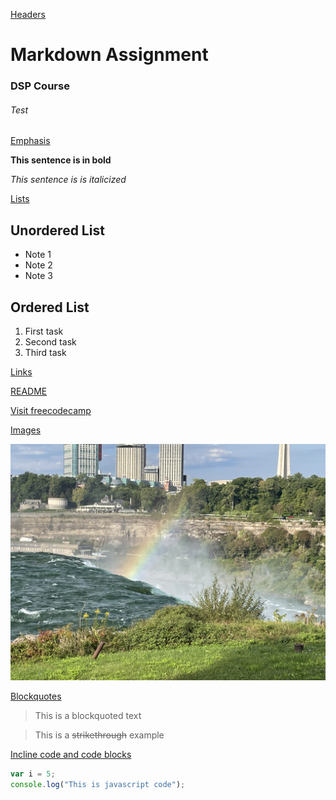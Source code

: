<ins>Headers</ins>

# Markdown Assignment

### DSP Course

###### Test

<ins>Emphasis</ins>

**This sentence is in bold**

_This sentence is is italicized_

<ins>Lists</ins>

## Unordered List

- Note 1
- Note 2
- Note 3

## Ordered List

1. First task
2. Second task
3. Third task

<ins>Links</ins>

[README](README.md)

[Visit freecodecamp](https://www.freecodecamp.org)

<ins>Images</ins>

![Image of Niagara Falls](NiagaraFalls.jpeg)

<ins>Blockquotes</ins>

> This is a blockquoted text

> This is a ~~strikethrough~~ example

<ins>Incline code and code blocks</ins>

```javascript
var i = 5;
console.log("This is javascript code");
```
